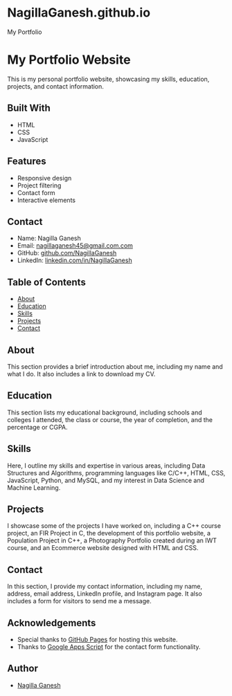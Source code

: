 # NagillaGanesh.github.io
My Portfolio
# My Portfolio Website

This is my personal portfolio website, showcasing my skills, education, projects, and contact information.

## Built With

- HTML
- CSS
- JavaScript

## Features

- Responsive design
- Project filtering
- Contact form
- Interactive elements

## Contact

- Name: Nagilla Ganesh
- Email: nagillaganesh45@gmail.com.com
- GitHub: [github.com/NagillaGanesh](https://github.com/NagillaGanesh)
- LinkedIn: [linkedin.com/in/NagillaGanesh](https://www.linkedin.com/in/ganesh-nagilla-b1b04821b/)


## Table of Contents
- [About](#about)
- [Education](#education)
- [Skills](#skills)
- [Projects](#projects)
- [Contact](#contact)

## About
This section provides a brief introduction about me, including my name and what I do. It also includes a link to download my CV.

## Education
This section lists my educational background, including schools and colleges I attended, the class or course, the year of completion, and the percentage or CGPA.

## Skills
Here, I outline my skills and expertise in various areas, including Data Structures and Algorithms, programming languages like C/C++, HTML, CSS, JavaScript, Python, and MySQL, and my interest in Data Science and Machine Learning.

## Projects
I showcase some of the projects I have worked on, including a C++ course project, an FIR Project in C, the development of this portfolio website, a Population Project in C++, a Photography Portfolio created during an IWT course, and an Ecommerce website designed with HTML and CSS.

## Contact
In this section, I provide my contact information, including my name, address, email address, LinkedIn profile, and Instagram page. It also includes a form for visitors to send me a message.

## Acknowledgements
- Special thanks to [GitHub Pages](https://pages.github.com/) for hosting this website.
- Thanks to [Google Apps Script](https://developers.google.com/apps-script) for the contact form functionality.

## Author
- [Nagilla Ganesh](https://github.com/NagillaGanesh)


